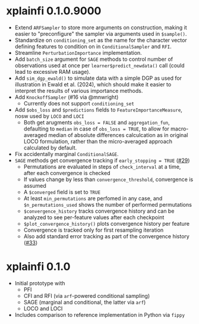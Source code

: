 # xplainfi 0.1.0.9000

- Extend `ARFSampler` to store more arguments on construction, making it easier to "preconfigure" the sampler via arguments used in `$sample()`.
- Standardize on `conditioning_set` as the name for the character vector defining features to condition on in `ConditionalSampler` and `RFI`.
- Streamline `PerturbationImportance` implementation.
- Add `batch_size` argument for `SAGE` methods to control number of observations used at once per `learner$predict_newdata()` call (could lead to excessive RAM usage). 
- Add `sim_dgp_ewald()` to simulate data with a simple DGP as used for illustration in Ewald et al. (2024), which should make it easier to interpret the results of various importance methods.
- Add `KnockoffSampler` (#16 via @mnwright)
  - Currently does not support `conditioning_set`
- Add `$obs_loss` and `$predictions` fields to `FeatureImportanceMeasure`, nosw used by `LOCO` and `LOCI`
  - Both get arugments `obs_loss = FALSE` and `aggregation_fun`, defaulting to `median` in case of `obs_loss = TRUE`, to allow for macro-averaged median of absolute differences calculcation as in original LOCO formulation, rather than the micro-averaged approach calculated by default.
- Fix accidentally marginal `ConditionalSAGE`.
- `SAGE` methods get convergence tracking if `early_stopping = TRUE` ([#29](https://github.com/jemus42/xplainfi/pull/29))
  - Permutations are evaluated in steps of `check_interval` at a time, after each convergence is checked
  - If values change by less than `convergence_threshold`, convergence is assumed
  - A `$converged` field is set to `TRUE`
  - At least `min_permutations` are perfomed in any case, and `$n_permutations_used` shows the number of performed permutations
  - `$convergence_history` tracks convergence history and can be analyzed to see per-feature values after each checkpoint
  -  `$plot_convergence_history()` plots convergence history per feature
  -  Convergence is tracked only for first resampling iteration
  -  Also add standard error tracking as part of the convergence history ([#33](https://github.com/jemus42/xplainfi/pull/33))

# xplainfi 0.1.0

- Initial prototype with 
	- PFI
	- CFI and RFI (via `arf`-powered conditional sampling)
	- SAGE (marginal and conditional, the latter via `arf`)
	- LOCO and LOCI
- Includes comparison to reference implementation in Python via `fippy`
